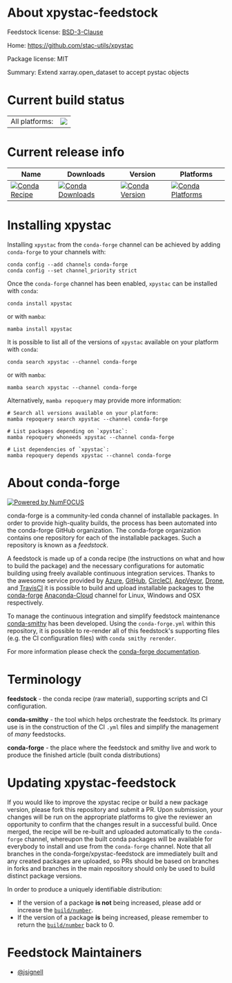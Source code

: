 About xpystac-feedstock
=======================

Feedstock license: [BSD-3-Clause](https://github.com/conda-forge/xpystac-feedstock/blob/main/LICENSE.txt)

Home: https://github.com/stac-utils/xpystac

Package license: MIT

Summary: Extend xarray.open_dataset to accept pystac objects

Current build status
====================


<table><tr><td>All platforms:</td>
    <td>
      <a href="https://dev.azure.com/conda-forge/feedstock-builds/_build/latest?definitionId=19789&branchName=main">
        <img src="https://dev.azure.com/conda-forge/feedstock-builds/_apis/build/status/xpystac-feedstock?branchName=main">
      </a>
    </td>
  </tr>
</table>

Current release info
====================

| Name | Downloads | Version | Platforms |
| --- | --- | --- | --- |
| [![Conda Recipe](https://img.shields.io/badge/recipe-xpystac-green.svg)](https://anaconda.org/conda-forge/xpystac) | [![Conda Downloads](https://img.shields.io/conda/dn/conda-forge/xpystac.svg)](https://anaconda.org/conda-forge/xpystac) | [![Conda Version](https://img.shields.io/conda/vn/conda-forge/xpystac.svg)](https://anaconda.org/conda-forge/xpystac) | [![Conda Platforms](https://img.shields.io/conda/pn/conda-forge/xpystac.svg)](https://anaconda.org/conda-forge/xpystac) |

Installing xpystac
==================

Installing `xpystac` from the `conda-forge` channel can be achieved by adding `conda-forge` to your channels with:

```
conda config --add channels conda-forge
conda config --set channel_priority strict
```

Once the `conda-forge` channel has been enabled, `xpystac` can be installed with `conda`:

```
conda install xpystac
```

or with `mamba`:

```
mamba install xpystac
```

It is possible to list all of the versions of `xpystac` available on your platform with `conda`:

```
conda search xpystac --channel conda-forge
```

or with `mamba`:

```
mamba search xpystac --channel conda-forge
```

Alternatively, `mamba repoquery` may provide more information:

```
# Search all versions available on your platform:
mamba repoquery search xpystac --channel conda-forge

# List packages depending on `xpystac`:
mamba repoquery whoneeds xpystac --channel conda-forge

# List dependencies of `xpystac`:
mamba repoquery depends xpystac --channel conda-forge
```


About conda-forge
=================

[![Powered by
NumFOCUS](https://img.shields.io/badge/powered%20by-NumFOCUS-orange.svg?style=flat&colorA=E1523D&colorB=007D8A)](https://numfocus.org)

conda-forge is a community-led conda channel of installable packages.
In order to provide high-quality builds, the process has been automated into the
conda-forge GitHub organization. The conda-forge organization contains one repository
for each of the installable packages. Such a repository is known as a *feedstock*.

A feedstock is made up of a conda recipe (the instructions on what and how to build
the package) and the necessary configurations for automatic building using freely
available continuous integration services. Thanks to the awesome service provided by
[Azure](https://azure.microsoft.com/en-us/services/devops/), [GitHub](https://github.com/),
[CircleCI](https://circleci.com/), [AppVeyor](https://www.appveyor.com/),
[Drone](https://cloud.drone.io/welcome), and [TravisCI](https://travis-ci.com/)
it is possible to build and upload installable packages to the
[conda-forge](https://anaconda.org/conda-forge) [Anaconda-Cloud](https://anaconda.org/)
channel for Linux, Windows and OSX respectively.

To manage the continuous integration and simplify feedstock maintenance
[conda-smithy](https://github.com/conda-forge/conda-smithy) has been developed.
Using the ``conda-forge.yml`` within this repository, it is possible to re-render all of
this feedstock's supporting files (e.g. the CI configuration files) with ``conda smithy rerender``.

For more information please check the [conda-forge documentation](https://conda-forge.org/docs/).

Terminology
===========

**feedstock** - the conda recipe (raw material), supporting scripts and CI configuration.

**conda-smithy** - the tool which helps orchestrate the feedstock.
                   Its primary use is in the construction of the CI ``.yml`` files
                   and simplify the management of *many* feedstocks.

**conda-forge** - the place where the feedstock and smithy live and work to
                  produce the finished article (built conda distributions)


Updating xpystac-feedstock
==========================

If you would like to improve the xpystac recipe or build a new
package version, please fork this repository and submit a PR. Upon submission,
your changes will be run on the appropriate platforms to give the reviewer an
opportunity to confirm that the changes result in a successful build. Once
merged, the recipe will be re-built and uploaded automatically to the
`conda-forge` channel, whereupon the built conda packages will be available for
everybody to install and use from the `conda-forge` channel.
Note that all branches in the conda-forge/xpystac-feedstock are
immediately built and any created packages are uploaded, so PRs should be based
on branches in forks and branches in the main repository should only be used to
build distinct package versions.

In order to produce a uniquely identifiable distribution:
 * If the version of a package **is not** being increased, please add or increase
   the [``build/number``](https://docs.conda.io/projects/conda-build/en/latest/resources/define-metadata.html#build-number-and-string).
 * If the version of a package **is** being increased, please remember to return
   the [``build/number``](https://docs.conda.io/projects/conda-build/en/latest/resources/define-metadata.html#build-number-and-string)
   back to 0.

Feedstock Maintainers
=====================

* [@jsignell](https://github.com/jsignell/)

